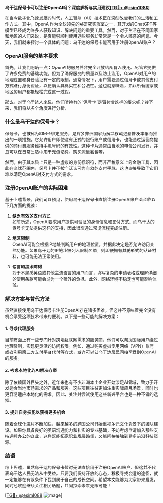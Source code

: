 **乌干达保号卡可以注册OpenAI吗？深度解析与实用建议[[TG💪+ @esim1088](https://t.me/s/esim1088)]**

在当今数字化飞速发展的时代，人工智能（AI）技术正在深刻改变我们的生活和工作方式。其中，OpenAI作为全球领先的AI研究实验室之一，其开发的ChatGPT等模型已经成为许多人获取知识、解决问题的重要工具。然而，对于生活在不同国家和地区的人们来说，是否能够顺利使用这些服务却常常是一个令人困惑的问题。今天，我们就来探讨一个具体的问题：乌干达的保号卡能否用于注册OpenAI账户？

### OpenAI服务的基本要求

首先，让我们明确一点：OpenAI的服务并非完全开放给所有人使用。尽管它提供了许多免费的基础功能，但为了确保服务的质量以及防止滥用，OpenAI对用户的地理位置和身份验证有一定的限制。通常情况下，用户需要通过信用卡或其他支付方式进行身份验证，以便确认其真实性和合法性。这也就意味着，并非所有国家或地区的用户都能轻松完成这一过程。

那么，对于乌干达人来说，他们所持有的“保号卡”是否符合这样的要求呢？接下来，我们将从多个角度进行分析。

### 什么是乌干达的保号卡？

保号卡，也被称为SIM卡绑定服务，是许多非洲国家为解决移动通信普及率低而推出的一项措施。它允许用户即使没有正式的银行账户或信用卡，也能通过运营商提供的预付费服务维持手机号码的有效性。这种卡片通常由当地的电信公司发行，并且可以在日常生活中用于充值话费、购买流量套餐等。

然而，由于其本质上只是一种虚拟的身份标识符，而非严格意义上的金融工具，因此在全球范围内，保号卡并不被广泛认可为有效的支付手段。这也直接导致了它们难以满足OpenAI对支付方式的需求。

### 注册OpenAI账户的实际困难

基于上述背景，我们可以预见，使用乌干达保号卡直接注册OpenAI账户会面临以下几方面的挑战：

1. **缺乏有效的支付方式**  
   如前所述，OpenAI要求用户提供可验证的身份信息和支付方式。而乌干达的保号卡无法提供这样的支持，因此很难通过常规流程完成注册。

2. **地区限制**  
   OpenAI可能会根据IP地址判断用户的地理位置，并据此决定是否允许访问某些功能。如果乌干达的IP地址被列入限制名单，则即便拥有其他形式的认证材料，也可能无法正常使用。

3. **语言和技术障碍**  
   对于不熟悉英语或其他主流语言的用户而言，填写复杂的申请表格或理解详细的使用条款可能会成为一个额外的负担。此外，网络环境不稳定也可能影响体验。

### 解决方案与替代方法

虽然直接使用乌干达保号卡注册OpenAI存在诸多困难，但这并不意味着完全没有机会享受这项技术带来的便利。以下是一些可能的解决方案：

#### 1. 寻求代理服务
目前市面上有一些专门针对跨境互联网需求的服务商，他们可以帮助国际用户绕过地理限制，实现更灵活的访问权限。例如，通过购买虚拟专用网络（VPN）账号或者利用第三方支付平台代付等方式，或许可以让乌干达居民间接享受到OpenAI的服务。

#### 2. 考虑本地化的AI解决方案
除了依赖国外巨头之外，近年来也有不少非洲本土企业开始涉足AI领域，致力于开发适合当地市场需求的产品和服务。这些项目往往更加注重实际应用场景，同时也更容易适应本地化的需求。因此，关注并尝试使用这些新兴平台也是一种不错的选择。

#### 3. 提升自身技能以获得更多机会
随着全球化进程不断加快，越来越多的跨国公司开始重视多元文化背景下的团队建设。如果你具备良好的英语沟通能力和扎实的专业基础，不妨考虑申请加入那些支持远程办公的企业，这样既能拓宽职业发展路径，又能间接接触到更多前沿科技资源。

### 结语

综上所述，虽然乌干达的保号卡暂时无法直接用于注册OpenAI账户，但这并不代表乌干达人民无法从中受益。只要我们保持开放的心态，积极寻找合适的途径，就一定能够在有限条件下找到属于自己的成长空间。希望本文能够为大家带来启发，同时也欢迎继续关注相关话题，共同探索未来无限可能！

[[TG💪+ @esim1088](https://t.me/s/esim1088) ![Image](https://i.postimg.cc/4NQfJmqS/Snipaste-2025-05-13-00-14-12.png)]